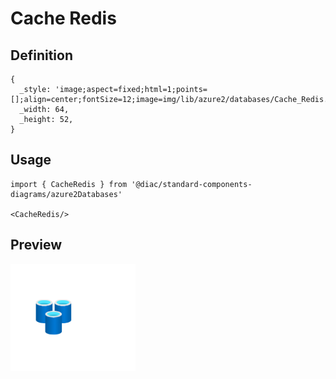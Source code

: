 # Cache Redis

## Definition

```
{
  _style: 'image;aspect=fixed;html=1;points=[];align=center;fontSize=12;image=img/lib/azure2/databases/Cache_Redis.svg;strokeColor=none;',
  _width: 64,
  _height: 52,
}
```

## Usage

```
import { CacheRedis } from '@diac/standard-components-diagrams/azure2Databases'

<CacheRedis/>
```

## Preview

<img src="./cache-redis.png" width="200"/>
